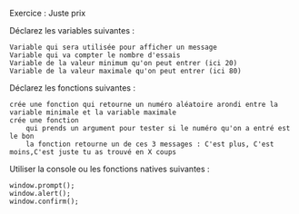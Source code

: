 Exercice : Juste prix

Déclarez les variables suivantes :

    Variable qui sera utilisée pour afficher un message
    Variable qui va compter le nombre d'essais
    Variable de la valeur minimum qu'on peut entrer (ici 20)
    Variable de la valeur maximale qu'on peut entrer (ici 80)

Déclarez les fonctions suivantes :

    crée une fonction qui retourne un numéro aléatoire arondi entre la variable minimale et la variable maximale
    crée une fonction
        qui prends un argument pour tester si le numéro qu'on a entré est le bon
        la fonction retourne un de ces 3 messages : C'est plus, C'est moins,C'est juste tu as trouvé en X coups

Utiliser la console ou les fonctions natives suivantes :

    window.prompt();
    window.alert();
    window.confirm();

